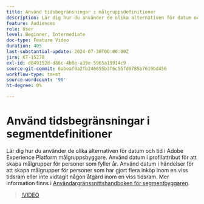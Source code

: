 ```yaml
---
title: Använd tidsbegränsningar i målgruppsdefinitioner
description: Lär dig hur du använder de olika alternativen för datum och tid i Adobe Experience Platform målgruppsbyggare.
feature: Audiences
role: User
level: Beginner, Intermediate
doc-type: Feature Video
duration: 405
last-substantial-update: 2024-07-30T00:00:00Z
jira: KT-15278
exl-id: d849152d-d86c-4b8e-a39e-5965a19914c9
source-git-commit: 6abeaf0a2fb246655b3f6c55fd6785b7619bd456
workflow-type: tm+mt
source-wordcount: '99'
ht-degree: 0%

---
```


# Använd tidsbegränsningar i segmentdefinitioner

Lär dig hur du använder de olika alternativen för datum och tid i Adobe Experience Platform målgruppsbyggare. Använd datum i profilattribut för att skapa målgrupper för personer som fyller år. Använd datum i händelser för att skapa målgrupper för personer som har gjort flera inköp inom en viss tidsram eller inte vidtagit någon åtgärd inom en viss tidsram. Mer information finns i [Användargränssnittshandboken för segmentbyggaren](https://experienceleague.adobe.com/sv/docs/experience-platform/segmentation/ui/segment-builder).

>[!VIDEO](https://video.tv.adobe.com/v/3432259/?learn=on&enablevpops)
